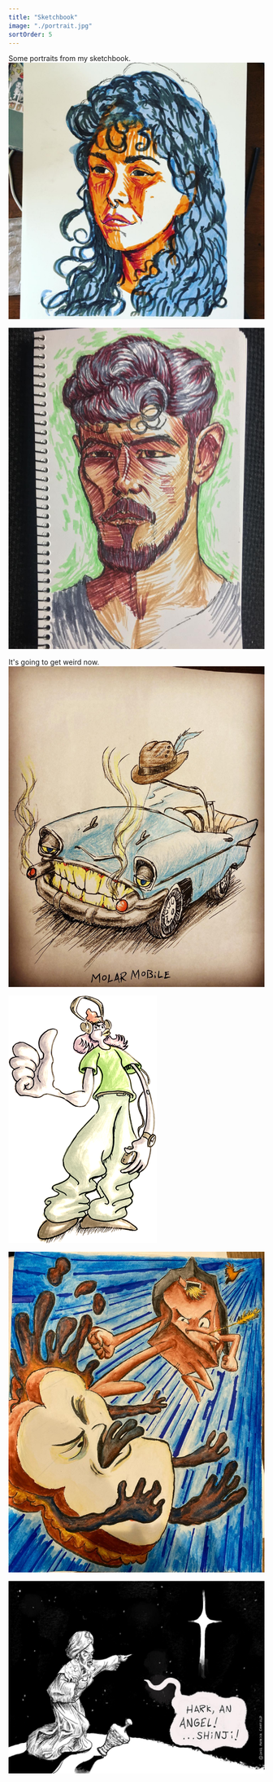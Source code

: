 ```yaml
---
title: "Sketchbook"
image: "./portrait.jpg"
sortOrder: 5
---
```

Some portraits from my sketchbook.
![A portrait](./portrait.jpg)

![Another portrait](./portrait-azero.jpg)

It's going to get weird now.
![Molar Mobile, a classic car with teeth](./molar-mobile.jpg)

![Me as a duck](./me-duck.png)

![a barn fighting a pb & j sandwhich, of course](./smoosh.jpg)

![a magi sees an angel](./angel.jpg)

